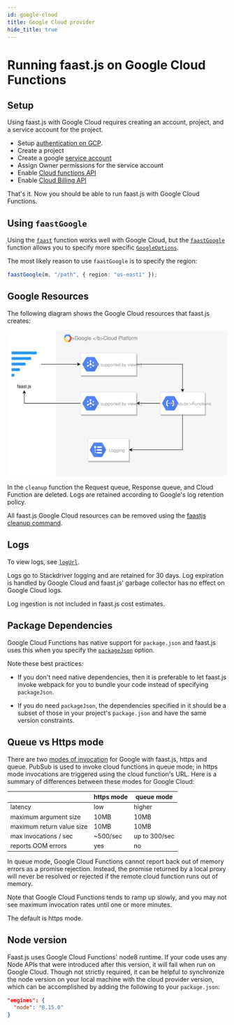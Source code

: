```yaml
---
id: google-cloud
title: Google Cloud provider
hide_title: true
---
```


# Running faast.js on Google Cloud Functions

## Setup

Using faast.js with Google Cloud requires creating an account, project, and a service account for the project.

- Setup [authentication on GCP](https://cloud.google.com/docs/authentication/getting-started).
- Create a project
- Create a google [service account](https://console.cloud.google.com/iam-admin/serviceaccounts)
- Assign Owner permissions for the service account
- Enable [Cloud functions API](https://console.cloud.google.com/functions)
- Enable [Cloud Billing API](https://console.developers.google.com/apis/api/cloudbilling.googleapis.com/overview)

That's it. Now you should be able to run faast.js with Google Cloud Functions.

## Using `faastGoogle`

Using the [`faast`](./api/faastjs.faast.md) function works well with Google Cloud, but the [`faastGoogle`](./api/faastjs.faastgoogle.md) function allows you to specify more specific [`GoogleOptions`](./api/faastjs.googleoptions.md).

The most likely reason to use `faastGoogle` is to specify the region:

```typescript
faastGoogle(m, "/path", { region: "us-east1" });
```

## Google Resources

The following diagram shows the Google Cloud resources that faast.js creates:

![faastjs-architecture-google](./diagrams/faastjs-architecture-google.svg "faast.js architecture for google")

In the `cleanup` function the Request queue, Response queue, and Cloud Function are deleted. Logs are retained according to Google's log retention policy.

All faast.js Google Cloud resources can be removed using the [faastjs cleanup command](./01-introduction#cleanup-command).

## Logs

To view logs, see [`logUrl`](./api/faastjs.faastmodule.logurl.md).

Logs go to Stackdriver logging and are retained for 30 days. Log expiration is handled by Google Cloud and faast.js' garbage collector has no effect on Google Cloud logs.

Log ingestion is not included in faast.js cost estimates.

## Package Dependencies

Google Cloud Functions has native support for `package.json` and faast.js uses this when you specify the [`packageJson`](./api/faastjs.commonoptions.packagejson.md) option.

Note these best practices:

- If you don't need native dependencies, then it is preferable to let faast.js invoke webpack for you to bundle your code instead of specifying `packageJson`.

- If you do need `packageJson`, the dependencies specified in it should be a subset of those in your project's `package.json` and have the same version constraints.

## Queue vs Https mode

There are two [modes of invocation](./api/faastjs.commonoptions.mode.md) for Google with faast.js, https and queue. PubSub is used to invoke cloud functions in queue mode; in https mode invocations are triggered using the cloud function's URL. Here is a summary of differences between these modes for Google Cloud:

|                           | https mode | queue mode    |
| ------------------------- | ---------- | ------------- |
| latency                   | low        | higher        |
| maximum argument size     | 10MB       | 10MB          |
| maximum return value size | 10MB       | 10MB          |
| max invocations / sec     | ~500/sec   | up to 300/sec |
| reports OOM errors        | yes        | no            |

In queue mode, Google Cloud Functions cannot report back out of memory errors as a promise rejection. Instead, the promise returned by a local proxy will never be resolved or rejected if the remote cloud function runs out of memory.

Note that Google Cloud Functions tends to ramp up slowly, and you may not see maximum invocation rates until one or more minutes.

The default is https mode.

## Node version

Faast.js uses Google Cloud Functions' node8 runtime. If your code uses any Node
APIs that were introduced after this version, it will fail when run on Google
Cloud. Though not strictly required, it can be helpful to synchronize the node
version on your local machine with the cloud provider version, which can be
accomplished by adding the following to your `package.json`:

```json
"engines": {
  "node": "8.15.0"
}
```
